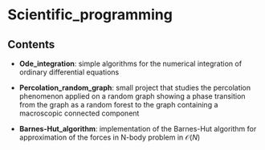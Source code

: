 # **Scientific_programming**

## **Contents**

* **Ode_integration**: simple algorithms for the numerical integration of ordinary differential equations

* **Percolation_random_graph**: small project that studies the percolation phenomenon applied on a random graph showing a phase transition from the graph as a random forest to the graph containing a macroscopic connected component

* **Barnes-Hut_algorithm**: implementation of the Barnes-Hut algorithm for approximation of the forces in N-body problem in $\mathcal{O}(N)$
